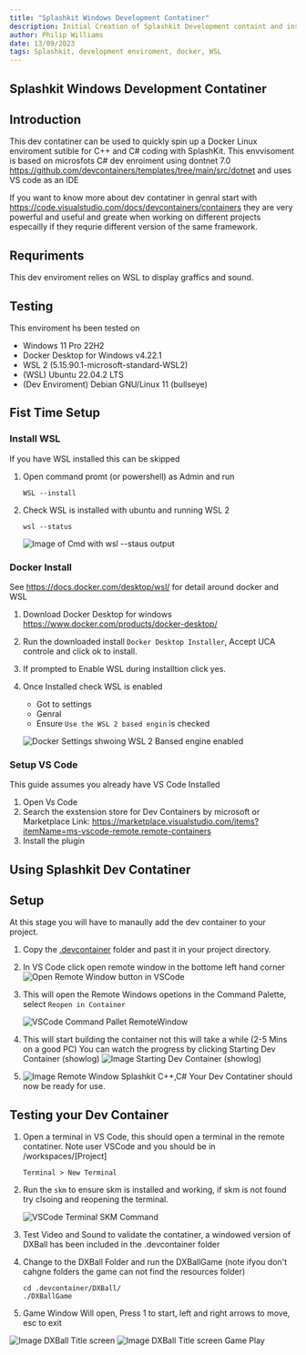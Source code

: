 ```yaml
---
title: "Splashkit Windows Development Contatiner"
description: Initial Creation of Splashkit Development containt and instructions for Windows
author: Philip Williams
date: 13/09/2023
tags: Splashkit, development enviroment, docker, WSL
---
```


## Splashkit Windows Development Contatiner

## Introduction

This dev contatiner can be used to quickly spin up a Docker Linux enviroment sutible for C++ and C#
coding with SplashKit. This envvisoment is based on microsfots C# dev enroiment using dontnet 7.0
<https://github.com/devcontainers/templates/tree/main/src/dotnet> and uses VS code as an IDE

If you want to know more about dev contatiner in genral start with
<https://code.visualstudio.com/docs/devcontainers/containers> they are very powerful and useful and
greate when working on different projects especailly if they requrie different version of the same
framework.

## Requriments

This dev enviroment relies on WSL to display graffics and sound.

## Testing

This enviroment hs been tested on

- Windows 11 Pro 22H2
- Docker Desktop for Windows v4.22.1
- WSL 2 (5.15.90.1-microsoft-standard-WSL2)
- (WSL) Ubuntu 22.04.2 LTS
- (Dev Enviroment) Debian GNU/Linux 11 (bullseye)

## Fist Time Setup

### Install WSL

If you have WSL installed this can be skipped

1. Open command promt (or powershell) as Admin and run

   ```shell
   WSL --install
   ```

1. Check WSL is installed with ubuntu and running WSL 2

   ```shell
   wsl --status
   ```

   ![Image of Cmd with wsl --staus output](/wsl--status.png)

### Docker Install

See <https://docs.docker.com/desktop/wsl/> for detail around docker and WSL

1. Download Docker Desktop for windows <https://www.docker.com/products/docker-desktop/>
1. Run the downloaded install `Docker Desktop Installer`, Accept UCA controle and click ok to
   install.
1. If prompted to Enable WSL during installtion click yes.
1. Once Installed check WSL is enabled

   - Got to settings
   - Genral
   - Ensure `Use the WSL 2 based engin` is checked

   ![Docker Settings shwoing WSL 2 Bansed engine enabled](/DockerSettings_WSL2.png)

### Setup VS Code

This guide assumes you already have VS Code Installed

1. Open Vs Code
1. Search the exstension store for Dev Containers by microsoft or Marketplace Link:
   <https://marketplace.visualstudio.com/items?itemName=ms-vscode-remote.remote-containers>
1. Install the plugin

## Using Splashkit Dev Contatiner

<!-- update this text once the dev contatiner is listed on the market place.-->

## Setup

At this stage you will have to manaully add the dev container to your project.

1. Copy the [.devcontainer](docs/Splashkit/DevEnviroment/Windows_DevContainer/.devcontainer) folder
   and past it in your project directory.
1. In VS Code click open remote window in the bottome left hand corner
   ![Open Remote Window button in VSCode](/RemoteWindowVSCode.png)
1. This will open the Remote Windows opetions in the Command Palette, select `Reopen in Container`

   ![VSCode Command Pallet RemoteWindow](/VSCodeCommandPalletRemoteWindow.png)

1. This will start building the container not this will take a while (2-5 Mins on a good PC) You can
   watch the progress by clicking Starting Dev Container (showlog)
   ![Image Starting Dev Container (showlog)](/VSCodeStartingDevContainer.png)
1. ![Image Remote Window Splashkit C++,C#](image.png) Your Dev Contatiner should now be ready for
   use.

## Testing your Dev Container

1. Open a terminal in VS Code, this should open a terminal in the remote contatiner. Note user
   VSCode and you should be in /workspaces/[Project]

   ```shell
   Terminal > New Terminal
   ```

1. Run the `skm` to ensure skm is installed and working, if skm is not found try clsoing and
   reopening the terminal.

   ![VSCode Terminal SKM Command](/VSCodeTerminalSKM.png)

1. Test Video and Sound to validate the contatiner, a windowed version of DXBall has been included
   in the .devcontainer folder
1. Change to the DXBall Folder and run the DXBallGame (note ifyou don't cahgne folders the game can
   not find the resources folder)

   ```shell
   cd .devcontainer/DXBall/
   ./DXBallGame
   ```

1. Game Window Will open, Press 1 to start, left and right arrows to move, esc to exit

![Image DXBall Title screen](/DXBallTitle.png)
![Image DXBall Title screen Game Play](/DXBallGamePlay.png)
